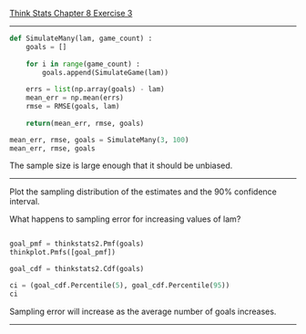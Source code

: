 [Think Stats Chapter 8 Exercise 3](http://greenteapress.com/thinkstats2/html/thinkstats2009.html#toc77)

---
```Python
def SimulateMany(lam, game_count) :
    goals = []
    
    for i in range(game_count) :
        goals.append(SimulateGame(lam))
    
    errs = list(np.array(goals) - lam)
    mean_err = np.mean(errs)
    rmse = RMSE(goals, lam)
    
    return(mean_err, rmse, goals)

mean_err, rmse, goals = SimulateMany(3, 100)
mean_err, rmse, goals
```
The sample size is large enough that it should be unbiased.

---

Plot the sampling distribution of the estimates and the 90% confidence interval.

What happens to sampling error for increasing values of lam?

```Python

goal_pmf = thinkstats2.Pmf(goals)
thinkplot.Pmfs([goal_pmf])

goal_cdf = thinkstats2.Cdf(goals)

ci = (goal_cdf.Percentile(5), goal_cdf.Percentile(95))
ci
```

Sampling error will increase as the average number of goals increases.

---
